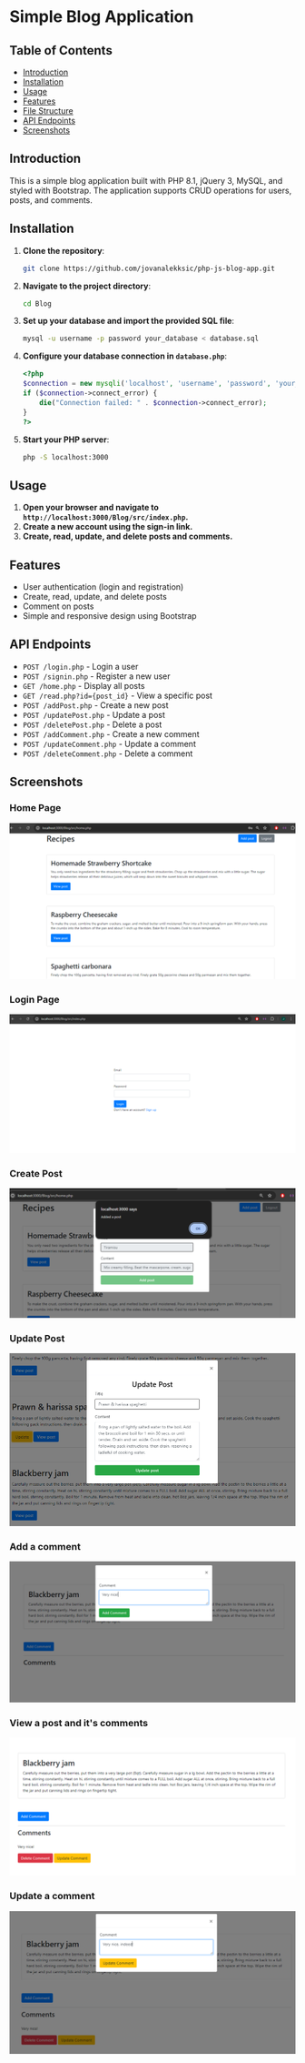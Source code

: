 # Simple Blog Application

## Table of Contents

- [Introduction](#introduction)
- [Installation](#installation)
- [Usage](#usage)
- [Features](#features)
- [File Structure](#file-structure)
- [API Endpoints](#api-endpoints)
- [Screenshots](#screenshots)

## Introduction

This is a simple blog application built with PHP 8.1, jQuery 3, MySQL, and styled with Bootstrap. The application supports CRUD operations for users, posts, and comments.

## Installation

1. **Clone the repository**:
   ```sh
   git clone https://github.com/jovanalekksic/php-js-blog-app.git
   ```
2. **Navigate to the project directory**:
   ```sh
   cd Blog
   ```
3. **Set up your database and import the provided SQL file**:
   ```sh
   mysql -u username -p password your_database < database.sql
   ```
4. **Configure your database connection in `database.php`**:
   ```php
   <?php
   $connection = new mysqli('localhost', 'username', 'password', 'your_database');
   if ($connection->connect_error) {
       die("Connection failed: " . $connection->connect_error);
   }
   ?>
   ```
5. **Start your PHP server**:
   ```sh
   php -S localhost:3000
   ```

## Usage

1. **Open your browser and navigate to `http://localhost:3000/Blog/src/index.php`.**
2. **Create a new account using the sign-in link.**
3. **Create, read, update, and delete posts and comments.**

## Features

- User authentication (login and registration)
- Create, read, update, and delete posts
- Comment on posts
- Simple and responsive design using Bootstrap

## API Endpoints

- `POST /login.php` - Login a user
- `POST /signin.php` - Register a new user
- `GET /home.php` - Display all posts
- `GET /read.php?id={post_id}` - View a specific post
- `POST /addPost.php` - Create a new post
- `POST /updatePost.php` - Update a post
- `POST /deletePost.php` - Delete a post
- `POST /addComment.php` - Create a new comment
- `POST /updateComment.php` - Update a comment
- `POST /deleteComment.php` - Delete a comment

## Screenshots

### Home Page

![Home Page](screenshots/Home.png)

### Login Page

![Login Page](screenshots/Login.png)

### Create Post

![Create Post](screenshots/NewPost.png)

### Update Post

![Create Post](screenshots/UpdatePost.png)

### Add a comment

![Home Page](screenshots/AddComment.png)

### View a post and it's comments

![Login Page](screenshots/readPost.png)

### Update a comment

![Create Post](screenshots/UpdateComment.png)
